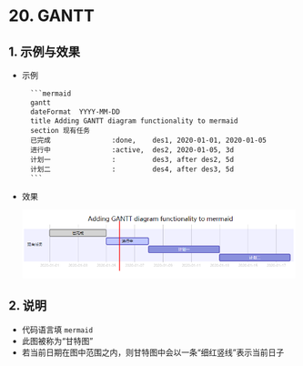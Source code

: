 # 20. GANTT

## 1. 示例与效果

- 示例

        ```mermaid
        gantt
        dateFormat  YYYY-MM-DD
        title Adding GANTT diagram functionality to mermaid
        section 现有任务
        已完成               :done,    des1, 2020-01-01, 2020-01-05
        进行中               :active,  des2, 2020-01-05, 3d
        计划一               :         des3, after des2, 5d
        计划二               :         des4, after des3, 5d
        ```

- 效果

    ![](.\imgs\Markdown_20_GANTT.png)

## 2. 说明

- 代码语言填 `mermaid`
- 此图被称为“甘特图”
- 若当前日期在图中范围之内，则甘特图中会以一条“细红竖线”表示当前日子
